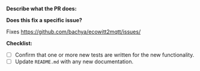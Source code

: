 **Describe what the PR does:**

**Does this fix a specific issue?**

Fixes https://github.com/bachya/ecowitt2mqtt/issues/<ISSUE ID>

**Checklist:**

- [ ] Confirm that one or more new tests are written for the new functionality.
- [ ] Update `README.md` with any new documentation.
